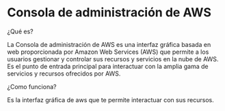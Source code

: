 # Consola de administración de AWS

¿Qué es?

La Consola de administración de AWS es una interfaz gráfica basada en web proporcionada por Amazon Web Services (AWS) que permite a los usuarios gestionar y controlar sus recursos y servicios en la nube de AWS. Es el punto de entrada principal para interactuar con la amplia gama de servicios y recursos ofrecidos por AWS.

¿Como funciona?

Es la interfaz gráfica de aws que te permite interactuar con sus recursos.
